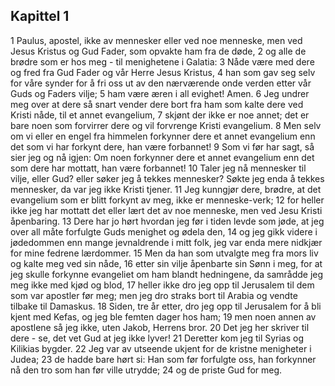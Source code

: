 ## Kapittel 1

1 Paulus, apostel, ikke av mennesker eller ved noe menneske, men ved Jesus Kristus og Gud Fader, som opvakte ham fra de døde,
2 og alle de brødre som er hos meg - til menighetene i Galatia:
3 Nåde være med dere og fred fra Gud Fader og vår Herre Jesus Kristus,
4 han som gav seg selv for våre synder for å fri oss ut av den nærværende onde verden etter vår Guds og Faders vilje;
5 ham være æren i all evighet! Amen.
6 Jeg undrer meg over at dere så snart vender dere bort fra ham som kalte dere ved Kristi nåde, til et annet evangelium,
7 skjønt der ikke er noe annet; det er bare noen som forvirrer dere og vil forvrenge Kristi evangelium.
8 Men selv om vi eller en engel fra himmelen forkynner dere et annet evangelium enn det som vi har forkynt dere, han være forbannet!
9 Som vi før har sagt, så sier jeg og nå igjen: Om noen forkynner dere et annet evangelium enn det som dere har mottatt, han være forbannet!
10 Taler jeg nå mennesker til vilje, eller Gud? eller søker jeg å tekkes mennesker? Søkte jeg enda å tekkes mennesker, da var jeg ikke Kristi tjener.
11 Jeg kunngjør dere, brødre, at det evangelium som er blitt forkynt av meg, ikke er menneske-verk;
12 for heller ikke jeg har mottatt det eller lært det av noe menneske, men ved Jesu Kristi åpenbaring.
13 Dere har jo hørt hvordan jeg før i tiden levde som jøde, at jeg over all måte forfulgte Guds menighet og ødela den,
14 og jeg gikk videre i jødedommen enn mange jevnaldrende i mitt folk, jeg var enda mere nidkjær for mine fedrene lærdommer.
15 Men da han som utvalgte meg fra mors liv og kalte meg ved sin nåde,
16 etter sin vilje åpenbarte sin Sønn i meg, for at jeg skulle forkynne evangeliet om ham blandt hedningene, da samrådde jeg meg ikke med kjød og blod,
17 heller ikke dro jeg opp til Jerusalem til dem som var apostler før meg; men jeg dro straks bort til Arabia og vendte tilbake til Damaskus.
18 Siden, tre år etter, dro jeg opp til Jerusalem for å bli kjent med Kefas, og jeg ble femten dager hos ham;
19 men noen annen av apostlene så jeg ikke, uten Jakob, Herrens bror.
20 Det jeg her skriver til dere - se, det vet Gud at jeg ikke lyver!
21 Deretter kom jeg til Syrias og Kilikias bygder.
22 Jeg var av utseende ukjent for de kristne menigheter i Judea;
23 de hadde bare hørt si: Han som før forfulgte oss, han forkynner nå den tro som han før ville utrydde;
24 og de priste Gud for meg.
